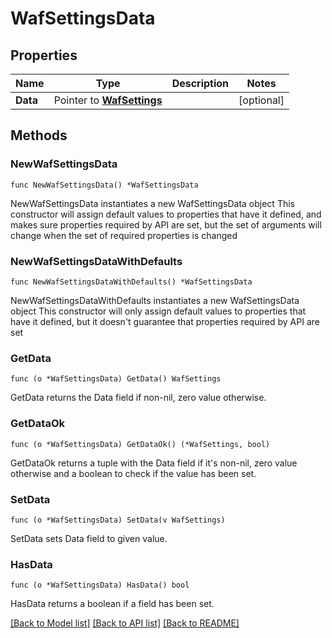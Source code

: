 # WafSettingsData

## Properties

Name | Type | Description | Notes
------------ | ------------- | ------------- | -------------
**Data** | Pointer to [**WafSettings**](WafSettings.md) |  | [optional] 

## Methods

### NewWafSettingsData

`func NewWafSettingsData() *WafSettingsData`

NewWafSettingsData instantiates a new WafSettingsData object
This constructor will assign default values to properties that have it defined,
and makes sure properties required by API are set, but the set of arguments
will change when the set of required properties is changed

### NewWafSettingsDataWithDefaults

`func NewWafSettingsDataWithDefaults() *WafSettingsData`

NewWafSettingsDataWithDefaults instantiates a new WafSettingsData object
This constructor will only assign default values to properties that have it defined,
but it doesn't guarantee that properties required by API are set

### GetData

`func (o *WafSettingsData) GetData() WafSettings`

GetData returns the Data field if non-nil, zero value otherwise.

### GetDataOk

`func (o *WafSettingsData) GetDataOk() (*WafSettings, bool)`

GetDataOk returns a tuple with the Data field if it's non-nil, zero value otherwise
and a boolean to check if the value has been set.

### SetData

`func (o *WafSettingsData) SetData(v WafSettings)`

SetData sets Data field to given value.

### HasData

`func (o *WafSettingsData) HasData() bool`

HasData returns a boolean if a field has been set.


[[Back to Model list]](../README.md#documentation-for-models) [[Back to API list]](../README.md#documentation-for-api-endpoints) [[Back to README]](../README.md)


